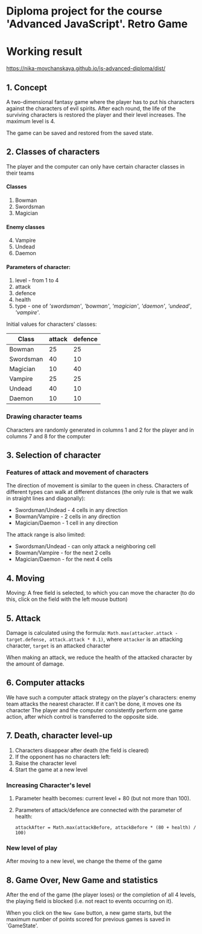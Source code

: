 # Diploma project for the course 'Advanced JavaScript'. Retro Game

# Working result
https://nika-movchanskaya.github.io/js-advanced-diploma/dist/

## 1. Concept

A two-dimensional fantasy game where the player has to put his characters against
the characters of evil spirits. After each round, the life of the surviving characters is restored
the player and their level increases. The maximum level is 4.

The game can be saved and restored from the saved state.

## 2. Classes of characters

The player and the computer can only have certain character classes in their teams

#### Classes

1. Bowman
2. Swordsman
3. Magician

#### Enemy classes

4. Vampire 
5. Undead 
6. Daemon

#### Parameters of character:

1. level - from 1 to 4
2. attack 
3. defence
4. health 
4. type - one of *'swordsman'*, *'bowman'*, *'magician'*, *'daemon'*, *'undead'*, *'vampire'*. 

Initial values for characters' classes:

| Class     | attack | defence |
|-----------|--------|---------|
| Bowman    | 25     | 25      |
| Swordsman | 40     | 10      |
| Magician  | 10     | 40      |
| Vampire   | 25     | 25      |
| Undead    | 40     | 10      |
| Daemon    | 10     | 10      |


### Drawing character teams

Characters are randomly generated in columns 1 and 2 for the player and in columns 7 and 8 for the computer

## 3. Selection of character

### Features of attack and movement of characters

The direction of movement is similar to the queen in chess.
Characters of different types can walk at different distances
(the only rule is that we walk in straight lines and diagonally):

* Swordsman/Undead - 4 cells in any direction
* Bowman/Vampire - 2 cells in any direction
* Magician/Daemon - 1 cell in any direction

The attack range is also limited:
* Swordsman/Undead - can only attack a neighboring cell
* Bowman/Vampire - for the next 2 cells
* Magician/Daemon - for the next 4 cells

## 4. Moving

Moving: A free field is selected, to which you can move the character (to do this, click on the field with the left mouse button)

## 5. Attack

Damage is calculated using the formula: `Math.max(attacker.attack - target.defense, attack.attack * 0.1)`,
where `attacker` is an attacking character, `target` is an attacked character

When making an attack, we reduce the health of the attacked character by the amount of damage.

## 6. Computer attacks

We have such a computer attack strategy on the player's characters:
  enemy team attacks the nearest character. If it can't be done, it moves one its character
The player and the computer consistently perform one game action, after which control is transferred to the opposite side.

## 7. Death, character level-up

1. Characters disappear after death (the field is cleared)
2. If the opponent has no characters left:
  1. Raise the character level
  2. Start the game at a new level

### Increasing Character's level

1. Parameter health becomes: current level + 80 (but not more than 100). 

2. Parameters of attack/defence are connected with the parameter of health: 

    `attackAfter = Math.max(attackBefore, attackBefore * (80 + health) / 100)`
   
### New level of play

After moving to a new level, we change the theme of the game

## 8. Game Over, New Game and statistics

After the end of the game (the player loses) or the completion of all 4 levels, the playing field is blocked (i.e. not react to events occurring on it).

When you click on the `New Game` button, a new game starts, but the maximum number of points scored for previous games is saved in `GameState'.
